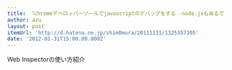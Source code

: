 ```yaml
---
title: 『chromeデベロッパーツールでjavascriptのデバッグをする -node.jsもあるでよ- - 馬鹿と天才は紙一重』
author: azu
layout: post
itemUrl: 'http://d.hatena.ne.jp/shim0mura/20111231/1325357395'
date: '2012-01-31T15:00:00.000Z'
---
```

Web Inspectorの使い方紹介
